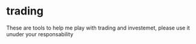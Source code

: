 # trading
These are tools to help me play with trading and investemet, please use it unuder your responsability
